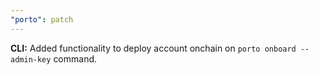 ```yaml
---
"porto": patch
---
```


**CLI:** Added functionality to deploy account onchain on `porto onboard --admin-key` command.